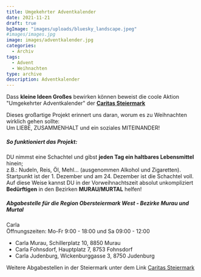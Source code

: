 ```yaml
---
title: Umgekehrter Adventkalender
date: 2021-11-21
draft: true
bgImage: "images/uploads/bluesky_landscape.jpeg"
#images/images.jpg
image: images/adventkalender.jpg
categories:
  - Archiv
tags:
  - Advent
  - Weihnachten
type: archive
description: Adventkalender
---
```

Dass **kleine Ideen Großes** bewirken können beweist die coole Aktion "Umgekehrter Adventkalender" der **[Caritas Steiermark](www.caritas-steiermark.at)**
<!--more-->
Dieses großartige Projekt erinnert uns daran, worum es zu Weihnachten wirklich gehen sollte:  
Um LIEBE, ZUSAMMENHALT und ein soziales MITEINANDER!  
##### So funktioniert das Projekt:
DU nimmst eine Schachtel und gibst **jeden Tag ein haltbares Lebensmittel** hinein;  
z.B.: Nudeln, Reis, Öl, Mehl...  (ausgenommen Alkohol und Zigaretten).  
Startpunkt ist der 1. Dezember und am 24. Dezember ist die Schachtel voll.   
Auf diese Weise kannst DU in der Vorweihnachtszeit absolut unkompliziert **Bedürftigen** in den Bezirken **MURAU/MURTAL** helfen!

##### Abgabestelle für die Region Obersteiermark West - Bezirke Murau und Murtal
Carla  
Öffnungszeiten: Mo-Fr 9:00 - 18:00 und Sa 09:00 - 12:00
* Carla Murau, Schillerplatz 10, 8850 Murau
* Carla Fohnsdorf, Hauptplatz 7, 8753 Fohnsdorf
* Carla Judenburg, Wickenburggasse 3, 8750 Judenburg

Weitere Abgabestellen in der Steiermark unter dem Link [Caritas Steiermark](www.caritas-steiermark.at)